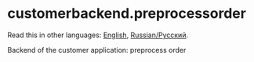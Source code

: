 # customerbackend.preprocessorder

Read this in other languages: [English](customerbackend.preprocessorder.md), [Russian/Русский](customerbackend.preprocessorder.ru.md). 

Backend of the customer application: preprocess order
